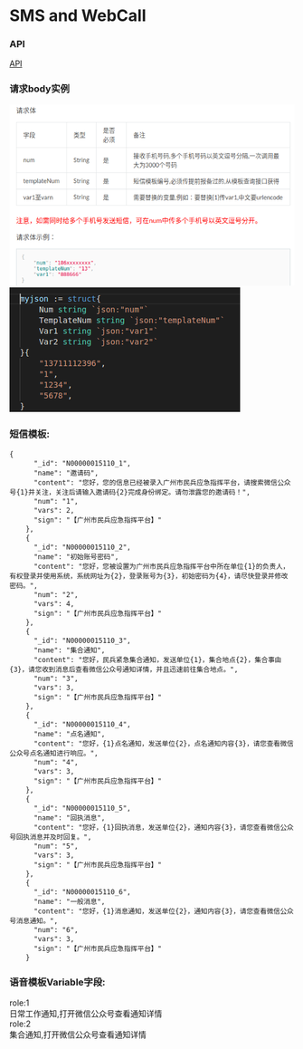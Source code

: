 # SMS and WebCall
### API
[API](https://api497.docs.apiary.io/#)

### 请求body实例
![Alt text](./pic/1528536168777.png)
![Alt text](./pic/1528536245648.png)
### 短信模板:
```
{
      "_id": "N00000015110_1",
      "name": "邀请码",
      "content": "您好，您的信息已经被录入广州市民兵应急指挥平台，请搜索微信公众号{1}并关注，关注后请输入邀请码{2}完成身份绑定。请勿泄露您的邀请码！",
      "num": "1",
      "vars": 2,
      "sign": "【广州市民兵应急指挥平台】"
    },
    {
      "_id": "N00000015110_2",
      "name": "初始账号密码",
      "content": "您好，您被设置为广州市民兵应急指挥平台中所在单位{1}的负责人，有权登录并使用系统，系统网址为{2}，登录账号为{3}，初始密码为{4}，请尽快登录并修改密码。",
      "num": "2",
      "vars": 4,
      "sign": "【广州市民兵应急指挥平台】"
    },
    {
      "_id": "N00000015110_3",
      "name": "集合通知",
      "content": "您好，民兵紧急集合通知，发送单位{1}，集合地点{2}，集合事由{3}，请您收到消息后查看微信公众号通知详情，并且迅速前往集合地点。",
      "num": "3",
      "vars": 3,
      "sign": "【广州市民兵应急指挥平台】"
    },
    {
      "_id": "N00000015110_4",
      "name": "点名通知",
      "content": "您好，{1}点名通知，发送单位{2}，点名通知内容{3}，请您查看微信公众号点名通知进行响应。",
      "num": "4",
      "vars": 3,
      "sign": "【广州市民兵应急指挥平台】"
    },
    {
      "_id": "N00000015110_5",
      "name": "回执消息",
      "content": "您好，{1}回执消息，发送单位{2}，通知内容{3}，请您查看微信公众号回执消息并及时回复。",
      "num": "5",
      "vars": 3,
      "sign": "【广州市民兵应急指挥平台】"
    },
    {
      "_id": "N00000015110_6",
      "name": "一般消息",
      "content": "您好，{1}消息通知，发送单位{2}，通知内容{3}，请您查看微信公众号消息通知。",
      "num": "6",
      "vars": 3,
      "sign": "【广州市民兵应急指挥平台】"
    }
```
### 语音模板Variable字段:
role:1 </br>
日常工作通知,打开微信公众号查看通知详情 </br>
role:2 </br>
集合通知,打开微信公众号查看通知详情 </br>
